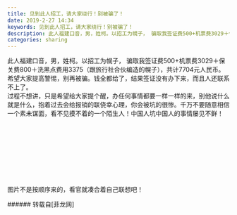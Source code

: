 ```yaml
---
title: 见到此人招工，请大家绕行！别被骗了！
date: 2019-2-27 14:34
keywords: 见到此人招工，请大家绕行！别被骗了！
description: 此人福建口音，男，姓柯。以招工为幌子， 骗取我签证费500+机票费3029＋保关费800＋洗黑点费用3375（跟旅行社合伙编造的幌子），共计7704元人民币。希望大家提高警惕，别再被骗。钱全都给了，结果签证没有办下来，而且人还联系不上了。过程不想讲，只是希望给大家提个醒，办任何事情都要一样一样的来，别他说什么就是什么，抱着过去会给报销的联侥幸心理，你会被坑的很惨。千万不要随意相信一个素未谋面，看不见摸不着的一个陌生人！中国人坑中国人的事情屡见不鲜！图片不是按顺序来的，看官就凑合着自己联想吧！
categories: sharing
---
```

<td class="t_f" id="postmessage_3122723">

此人福建口音，男，姓柯。以招工为幌子， 骗取我签证费500+机票费3029＋保关费800＋洗黑点费用3375（跟旅行社合伙编造的幌子），共计7704元人民币。希望大家提高警惕，别再被骗。钱全都给了，结果签证没有办下来，而且人还联系不上了。<br/>
过程不想讲，只是希望给大家提个醒，办任何事情都要一样一样的来，别他说什么就是什么，抱着过去会给报销的联侥幸心理，你会被坑的很惨。千万不要随意相信一个素未谋面，看不见摸不着的一个陌生人！中国人坑中国人的事情屡见不鲜！<br/>
<img alt="" border="0" class="zoom" data-cf-modified-ebfca6d7965fcfb6f400e09f-="" file="http://www.flw.ph/data/appbyme/upload/image/201902/27/wjgHqTxwptsZ.jpg" id="aimg_cSNnN" lazyloadthumb="1" onclick="" onmouseover="" src="http://www.flw.ph/data/appbyme/upload/image/201902/27/wjgHqTxwptsZ.jpg"/><br/>
<br/>
<img alt="" border="0" class="zoom" data-cf-modified-ebfca6d7965fcfb6f400e09f-="" file="http://www.flw.ph/data/appbyme/upload/image/201902/27/cVFIBzYBI5Sp.jpg" id="aimg_Q8NrS" lazyloadthumb="1" onclick="" onmouseover="" src="http://www.flw.ph/data/appbyme/upload/image/201902/27/cVFIBzYBI5Sp.jpg"/><br/>
<br/>
<img alt="" border="0" class="zoom" data-cf-modified-ebfca6d7965fcfb6f400e09f-="" file="http://www.flw.ph/data/appbyme/upload/image/201902/27/R7pxMzsOj5WR.jpg" id="aimg_Jl2DE" lazyloadthumb="1" onclick="" onmouseover="" src="http://www.flw.ph/data/appbyme/upload/image/201902/27/R7pxMzsOj5WR.jpg"/><br/>
<br/>
<img alt="" border="0" class="zoom" data-cf-modified-ebfca6d7965fcfb6f400e09f-="" file="http://www.flw.ph/data/appbyme/upload/image/201902/27/4r2D9n47CF7o.jpg" id="aimg_k7aXa" lazyloadthumb="1" onclick="" onmouseover="" src="http://www.flw.ph/data/appbyme/upload/image/201902/27/4r2D9n47CF7o.jpg"/><br/>
<br/>
<img alt="" border="0" class="zoom" data-cf-modified-ebfca6d7965fcfb6f400e09f-="" file="http://www.flw.ph/data/appbyme/upload/image/201902/27/Kpeq9sJAChU4.jpg" id="aimg_Bc921" lazyloadthumb="1" onclick="" onmouseover="" src="http://www.flw.ph/data/appbyme/upload/image/201902/27/Kpeq9sJAChU4.jpg"/><br/>
<br/>
<img alt="" border="0" class="zoom" data-cf-modified-ebfca6d7965fcfb6f400e09f-="" file="http://www.flw.ph/data/appbyme/upload/image/201902/27/5lbIJ4U07qz6.jpg" id="aimg_eJk36" lazyloadthumb="1" onclick="" onmouseover="" src="http://www.flw.ph/data/appbyme/upload/image/201902/27/5lbIJ4U07qz6.jpg"/><br/>
<br/>
<img alt="" border="0" class="zoom" data-cf-modified-ebfca6d7965fcfb6f400e09f-="" file="http://www.flw.ph/data/appbyme/upload/image/201902/27/RoCD9jvIH4hV.jpg" id="aimg_wUuOj" lazyloadthumb="1" onclick="" onmouseover="" src="http://www.flw.ph/data/appbyme/upload/image/201902/27/RoCD9jvIH4hV.jpg"/><br/>
<br/>
<img alt="" border="0" class="zoom" data-cf-modified-ebfca6d7965fcfb6f400e09f-="" file="http://www.flw.ph/data/appbyme/upload/image/201902/27/XJebKxSHjnXc.jpg" id="aimg_p4Rin" lazyloadthumb="1" onclick="" onmouseover="" src="http://www.flw.ph/data/appbyme/upload/image/201902/27/XJebKxSHjnXc.jpg"/><br/>
<br/>
<img alt="" border="0" class="zoom" data-cf-modified-ebfca6d7965fcfb6f400e09f-="" file="http://www.flw.ph/data/appbyme/upload/image/201902/27/6Wi4m8sw5mTJ.jpg" id="aimg_t003C" lazyloadthumb="1" onclick="" onmouseover="" src="http://www.flw.ph/data/appbyme/upload/image/201902/27/6Wi4m8sw5mTJ.jpg"/><br/>
<br/>
<img alt="" border="0" class="zoom" data-cf-modified-ebfca6d7965fcfb6f400e09f-="" file="http://www.flw.ph/data/appbyme/upload/image/201902/27/qItFEJk1WXhj.jpg" id="aimg_gVxdm" lazyloadthumb="1" onclick="" onmouseover="" src="http://www.flw.ph/data/appbyme/upload/image/201902/27/qItFEJk1WXhj.jpg"/><br/>
图片不是按顺序来的，看官就凑合着自己联想吧！<br/>
</td>
###### 转载自[菲龙网]